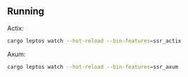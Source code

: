 ## Running

Actix:

```sh
cargo leptos watch --hot-reload --bin-features=ssr_actix
```

Axum:

```sh
cargo leptos watch --hot-reload --bin-features=ssr_axum
```
